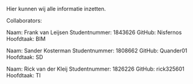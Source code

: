 Hier kunnen wij alle informatie inzetten.

Collaborators:

Naam: Frank van Leijsen
Studentnummer: 1843626
GitHub: Nisfernos
Hoofdtaak: BIM

Naam: Sander Kosterman
Studentnummer: 1808662
GitHub: Quander01
Hoofdtaak: SD

Naam: Rick van der Kleij
Studentnummer: 1826226
GitHub: rick325601
Hoofdtaak: TI
